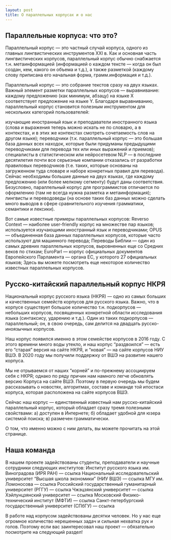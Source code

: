 ```yaml
---
layout: post
title: О параллельных корпусах и о нас
---
```


## Параллельные корпуса: что это?

Параллельный корпус — это частный случай корпуса, одного из главных лингвистических инструментов XXI в. Как и основная часть лингвистических корпусов, параллельный корпус обычно снабжается т.н. метаинформацией (информацией о каждом тексте — когда он был создан, кем, какого он объема и т.д.), а также разметкой (каждому слову приписана его начальная форма, грамм.информация и т.д.).

Параллельный корпус — это собрание текстов сразу на двух языках. Важный элемент разметки параллельных корпусов — выравнивание: каждому предложению (как минимум, абзацу) на языке Х соответствует предложение на языке Y. Благодаря выравниванию, параллельный корпус становится полезным инструментом для нескольких категорий пользователей:

изучающие иностранный язык и преподаватели иностранного языка (слова и выражения теперь можно искать не по словарю, а в контекстах, и в этих же контекстах смотреть сочетаемость слов на другом языке);
переводчики (т.к. параллельный корпус — это большая база данных всех находок, которые были придуманы предыдущими переводчиками для перевода тех или иных выражений и приемов);
специалисты в статистическом или нейросетевом NLP — в последние десятилетия почти все серьезные компании отказались от разработки правиловых переводчиков (т.е. таких, которые основаны на загруженном туда словаре и наборе конкретных правил для перевода). Сейчас необходимы большие данные на двух языках, где каждому предложению (или более мелкому сегменту) будут даны соответствия. Безусловно, параллельный корпус для программистов отличается по оформлению (там не всегда нужна разметка и метаинформация);
лингвисты и переводоведы (на основе таких баз данных можно сделать много выводов в сфере сравнительного изучения грамматики, семантики и лексики).

Вот самые известные примеры параллельных корпусов:
Reverso Context — наиболее user-friendly корпус на множестве пар языков; используется изучающими иностранный язык и переводчиками;
OPUS — объединенная база данных параллельных корпусов, которые часто используют для машинного перевода;
Переводы Библии — один из самых древних параллельных корпусов, выровненных еще со Средних веков по стихам;
EuroParl — корпус официальных документов Европейского Парламента — органа ЕС, у которого 27 официальных языков;
Здесь вы можете посмотреть еще некоторое количество известных параллельных корпусов.

## Русско-китайский параллельный корпус НКРЯ
Национальный корпус русского языка (НКРЯ) — одно из самых больших и качественных семейств корпусов для русского языка. Важно, что в корпусе существует большое количество т.н. подкорпусов — небольших корпусов, посвященных конкретной области исследования языка (синтаксису, ударению и т.д.). Один из таких подкорпусов — параллельный; он, в свою очередь, сам делится на двадцать русско-иноязычных корпусов. 

Наш корпус появился именно в этом семействе корпусов в 2016 году. С этого времени много воды утекло, и наш корпус “раздвоился” — есть его “старая” версия на сайте НКРЯ, и “новая” — на сайте корпусов НИУ ВШЭ. В 2020 году мы получили поддержку от ВШЭ на развитие нашего корпуса.

Мы не отрываемся от наших “корней” и по-прежнему ассоциируем себя с НКРЯ; однако по ряду причин нам намного легче обновлять версию Корпуса на сайте ВШЭ. Поэтому в первую очередь мы будем рассказывать о новостях, алгоритмах, составе и команде той ипостаси корпуса, которая расположена на сайте корпусов ВШЭ.

Сейчас наш корпус — единственный известный нам русско-китайский параллельный корпус, который обладает сразу тремя полезными свойствами:
а) доступен в Интернете; 
б) обладает удобной для юзера системой поиска;
в) размечен грамматически.

О том, что именно можно с ним делать, вы можете прочитать на этой странице.

## Наша команда
В нашем проекте задействованы студенты, преподаватели и научные сотрудники следующих институтов:
Институт русского языка им. Виноградова (ИРЯ РАН) — ссылка
Национальный исследовательский университет “Высшая школа экономики” (НИУ ВШЭ) — ссылка
МГУ им. Ломоносова — ссылка
Российский государственный гуманитарный университет (РГГУ) — ссылка
Чжэцзянский университет — ссылка
Хэйлунцзянский университет — ссылка
Московский Физико-технический институт (МФТИ) — ссылка
Санкт-петербургский государственный университет (СПбГУ) — ссылка

В работе над корпусом задействованы десятки человек. Но у нас еще огромное количество нерешенных задач и сильная нехватка рук и голов. Поэтому если вас заинтересовал наш проект — обязательно посмотрите на следующий раздел!
